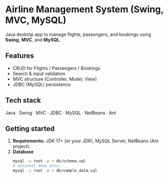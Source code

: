 # Airline Management System (Swing, MVC, MySQL)

Java desktop app to manage flights, passengers, and bookings using **Swing**, **MVC**, and **MySQL**.

## Features
- CRUD for Flights / Passengers / Bookings
- Search & input validation
- MVC structure (Controller, Model, View)
- JDBC (MySQL) persistence

## Tech stack
Java · Swing · MVC · JDBC · MySQL · NetBeans · Ant

## Getting started
1) **Requirements:** JDK 17+ (or your JDK), MySQL Server, NetBeans (Ant project).
2) **Database**
   ```bash
   mysql -u root -p < db/schema.sql
   # optional demo data:
   mysql -u root -p < db/sample_data.sql
